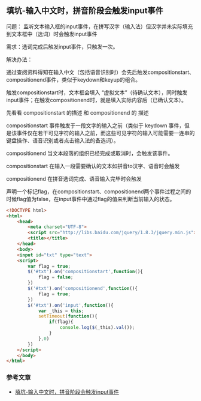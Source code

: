 ## 填坑-输入中文时，拼音阶段会触发input事件

问题：
监听文本输入框的input事件，在拼写汉字（输入法）但汉字并未实际填充到文本框中（选词）时会触发input事件


需求：选词完成后触发input事件，只触发一次。

解决办法：

通过查阅资料得知在输入中文（包括语音识别时）会先后触发compositionstart、compositionend事件，类似于keydown和keyup的组合。

触发compositionstart时，文本框会填入 “虚拟文本”（待确认文本），同时触发input事件；在触发compositionend时，就是填入实际内容后（已确认文本）。

先看看 compositionstart 的描述 和 compositionend 的 描述

compositionstart 事件触发于一段文字的输入之前（类似于 keydown 事件，但是该事件仅在若干可见字符的输入之前，而这些可见字符的输入可能需要一连串的键盘操作、语音识别或者点击输入法的备选词）。

compositionend 当文本段落的组织已经完成或取消时，会触发该事件。


compositionstart 在输入一段需要确认的文本如拼音to汉字、语音时会触发

compositionend 在拼音选词完成、语音输入完毕时会触发

声明一个标记flag，在compositionstart、compositionend两个事件过程之间的时候flag值为false，在input事件中通过flag的值来判断当前输入的状态。

```html
<!DOCTYPE html>
<html>
    <head>
        <meta charset="UTF-8">
        <script src="http://libs.baidu.com/jquery/1.8.3/jquery.min.js"></script>
        <title></title>
    </head>
    <body>
    <input id="txt" type="text">
    <script>
        var flag = true;
        $('#txt').on('compositionstart',function(){
            flag = false;
        })
        $('#txt').on('compositionend',function(){
            flag = true;
        })
        $('#txt').on('input',function(){
            var _this = this;
            setTimeout(function(){
                if(flag){
                    console.log($(_this).val());
                }
            },0)
        })
    </script>
    </body>
</html>
```


### 参考文章
- [填坑-输入中文时，拼音阶段会触发input事件](https://lonhon.top/2017/10/09/problem-when-Chinese-input/)




